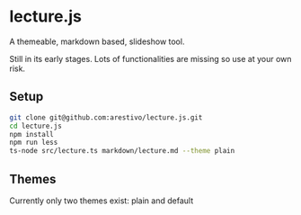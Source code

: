 # lecture.js

A themeable, markdown based, slideshow tool.

Still in its early stages. Lots of functionalities are missing so use at your own risk.

## Setup

```bash
git clone git@github.com:arestivo/lecture.js.git
cd lecture.js
npm install
npm run less
ts-node src/lecture.ts markdown/lecture.md --theme plain
```

## Themes

Currently only two themes exist: plain and default
